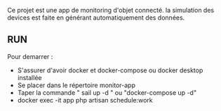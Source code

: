 
<p>Ce projet est une app de monitoring d'objet connecté. la simulation des devices est faite en générant automatiquement des données.</p>

<h2>RUN</h2>
<p>
    Pour demarrer : <br/>
    <ul>
        <li>S'assurer d'avoir docker et docker-compose ou docker desktop installée </li>
        <li>Se placer dans le répertoire monitor-app</li>
        <li>Taper la commande " sail up -d " ou "docker-compose up -d"</li>
        <li>docker exec -it app php artisan schedule:work </li>
    </ul>
</p>
